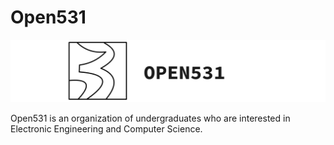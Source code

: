 # Open531

![open531](open531_alt.png)

Open531 is an organization of undergraduates who are interested in Electronic Engineering and Computer Science.
